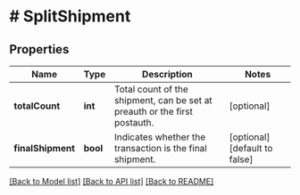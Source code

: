 # # SplitShipment

## Properties

Name | Type | Description | Notes
------------ | ------------- | ------------- | -------------
**totalCount** | **int** | Total count of the shipment, can be set at preauth or the first postauth. | [optional] 
**finalShipment** | **bool** | Indicates whether the transaction is the final shipment. | [optional] [default to false]

[[Back to Model list]](../../README.md#documentation-for-models) [[Back to API list]](../../README.md#documentation-for-api-endpoints) [[Back to README]](../../README.md)


